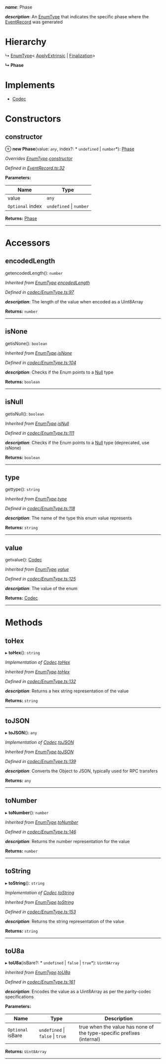 

*__name__*: Phase

*__description__*: An [EnumType](_codec_enumtype_.enumtype.md) that indicates the specific phase where the [EventRecord](_eventrecord_.eventrecord.md) was generated

# Hierarchy

↳  [EnumType](_codec_enumtype_.enumtype.md)< [ApplyExtrinsic](_eventrecord_.applyextrinsic.md) &#124; [Finalization](_eventrecord_.finalization.md)>

**↳ Phase**

# Implements

* [Codec](../interfaces/_types_.codec.md)

# Constructors

<a id="constructor"></a>

##  constructor

⊕ **new Phase**(value: *`any`*, index?: * `undefined` &#124; `number`*): [Phase](_eventrecord_.phase.md)

*Overrides [EnumType](_codec_enumtype_.enumtype.md).[constructor](_codec_enumtype_.enumtype.md#constructor)*

*Defined in [EventRecord.ts:32](https://github.com/polkadot-js/api/blob/c466a51/packages/types/src/EventRecord.ts#L32)*

**Parameters:**

| Name | Type |
| ------ | ------ |
| value | `any` |
| `Optional` index |  `undefined` &#124; `number`|

**Returns:** [Phase](_eventrecord_.phase.md)

___

# Accessors

<a id="encodedlength"></a>

##  encodedLength

getencodedLength(): `number`

*Inherited from [EnumType](_codec_enumtype_.enumtype.md).[encodedLength](_codec_enumtype_.enumtype.md#encodedlength)*

*Defined in [codec/EnumType.ts:97](https://github.com/polkadot-js/api/blob/c466a51/packages/types/src/codec/EnumType.ts#L97)*

*__description__*: The length of the value when encoded as a Uint8Array

**Returns:** `number`

___
<a id="isnone"></a>

##  isNone

getisNone(): `boolean`

*Inherited from [EnumType](_codec_enumtype_.enumtype.md).[isNone](_codec_enumtype_.enumtype.md#isnone)*

*Defined in [codec/EnumType.ts:104](https://github.com/polkadot-js/api/blob/c466a51/packages/types/src/codec/EnumType.ts#L104)*

*__description__*: Checks if the Enum points to a [Null](_null_.null.md) type

**Returns:** `boolean`

___
<a id="isnull"></a>

##  isNull

getisNull(): `boolean`

*Inherited from [EnumType](_codec_enumtype_.enumtype.md).[isNull](_codec_enumtype_.enumtype.md#isnull)*

*Defined in [codec/EnumType.ts:111](https://github.com/polkadot-js/api/blob/c466a51/packages/types/src/codec/EnumType.ts#L111)*

*__description__*: Checks if the Enum points to a [Null](_null_.null.md) type (deprecated, use isNone)

**Returns:** `boolean`

___
<a id="type"></a>

##  type

gettype(): `string`

*Inherited from [EnumType](_codec_enumtype_.enumtype.md).[type](_codec_enumtype_.enumtype.md#type)*

*Defined in [codec/EnumType.ts:118](https://github.com/polkadot-js/api/blob/c466a51/packages/types/src/codec/EnumType.ts#L118)*

*__description__*: The name of the type this enum value represents

**Returns:** `string`

___
<a id="value"></a>

##  value

getvalue(): [Codec](../interfaces/_types_.codec.md)

*Inherited from [EnumType](_codec_enumtype_.enumtype.md).[value](_codec_enumtype_.enumtype.md#value)*

*Defined in [codec/EnumType.ts:125](https://github.com/polkadot-js/api/blob/c466a51/packages/types/src/codec/EnumType.ts#L125)*

*__description__*: The value of the enum

**Returns:** [Codec](../interfaces/_types_.codec.md)

___

# Methods

<a id="tohex"></a>

##  toHex

▸ **toHex**(): `string`

*Implementation of [Codec](../interfaces/_types_.codec.md).[toHex](../interfaces/_types_.codec.md#tohex)*

*Inherited from [EnumType](_codec_enumtype_.enumtype.md).[toHex](_codec_enumtype_.enumtype.md#tohex)*

*Defined in [codec/EnumType.ts:132](https://github.com/polkadot-js/api/blob/c466a51/packages/types/src/codec/EnumType.ts#L132)*

*__description__*: Returns a hex string representation of the value

**Returns:** `string`

___
<a id="tojson"></a>

##  toJSON

▸ **toJSON**(): `any`

*Implementation of [Codec](../interfaces/_types_.codec.md).[toJSON](../interfaces/_types_.codec.md#tojson)*

*Inherited from [EnumType](_codec_enumtype_.enumtype.md).[toJSON](_codec_enumtype_.enumtype.md#tojson)*

*Defined in [codec/EnumType.ts:139](https://github.com/polkadot-js/api/blob/c466a51/packages/types/src/codec/EnumType.ts#L139)*

*__description__*: Converts the Object to JSON, typically used for RPC transfers

**Returns:** `any`

___
<a id="tonumber"></a>

##  toNumber

▸ **toNumber**(): `number`

*Inherited from [EnumType](_codec_enumtype_.enumtype.md).[toNumber](_codec_enumtype_.enumtype.md#tonumber)*

*Defined in [codec/EnumType.ts:146](https://github.com/polkadot-js/api/blob/c466a51/packages/types/src/codec/EnumType.ts#L146)*

*__description__*: Returns the number representation for the value

**Returns:** `number`

___
<a id="tostring"></a>

##  toString

▸ **toString**(): `string`

*Implementation of [Codec](../interfaces/_types_.codec.md).[toString](../interfaces/_types_.codec.md#tostring)*

*Inherited from [EnumType](_codec_enumtype_.enumtype.md).[toString](_codec_enumtype_.enumtype.md#tostring)*

*Defined in [codec/EnumType.ts:153](https://github.com/polkadot-js/api/blob/c466a51/packages/types/src/codec/EnumType.ts#L153)*

*__description__*: Returns the string representation of the value

**Returns:** `string`

___
<a id="tou8a"></a>

##  toU8a

▸ **toU8a**(isBare?: * `undefined` &#124; `false` &#124; `true`*): `Uint8Array`

*Inherited from [EnumType](_codec_enumtype_.enumtype.md).[toU8a](_codec_enumtype_.enumtype.md#tou8a)*

*Defined in [codec/EnumType.ts:161](https://github.com/polkadot-js/api/blob/c466a51/packages/types/src/codec/EnumType.ts#L161)*

*__description__*: Encodes the value as a Uint8Array as per the parity-codec specifications

**Parameters:**

| Name | Type | Description |
| ------ | ------ | ------ |
| `Optional` isBare |  `undefined` &#124; `false` &#124; `true`|  true when the value has none of the type-specific prefixes (internal) |

**Returns:** `Uint8Array`

___

